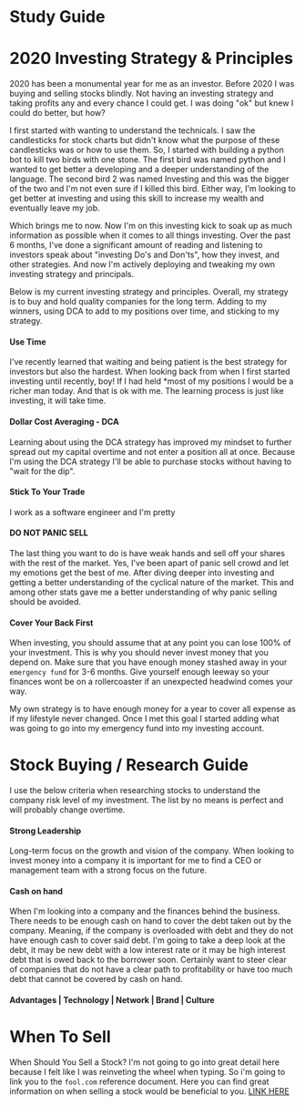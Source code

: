 # Study Guide

# 2020 Investing Strategy & Principles
2020 has been a monumental year for me as an investor. Before 2020 I was buying and selling stocks blindly. Not having an investing strategy and taking profits any and every chance I could get. I was doing "ok" but knew I could do better, but how?

I first started with wanting to understand the technicals. I saw the candlesticks for stock charts but didn't know what the purpose of these candlesticks was or how to use them. So, I started with building a python bot to kill two birds with one stone. The first bird was named python and I wanted to get better a developing and a deeper understanding of the language. The second bird 2 was named Investing and this was the bigger of the two and I'm not even sure if I killed this bird. Either way, I'm looking to get better at investing and using this skill to increase my wealth and eventually leave my job.

Which brings me to now. Now I'm on this investing kick to soak up as much information as possible when it comes to all things investing. Over the past 6 months, I've done a significant amount of reading and listening to investors speak about "investing Do's and Don'ts", how they invest, and other strategies. And now I'm actively deploying and tweaking my own investing strategy and principals.

Below is my current investing strategy and principles. Overall, my strategy is to buy and hold quality companies for the long term. Adding to my winners, using DCA to add to my positions over time, and sticking to my strategy. 

#### Use Time
I've recently learned that waiting and being patient is the best strategy for investors but also the hardest. When looking back from when I first started investing until recently, boy! If I had held *most of my positions I would be a richer man today. And that is ok with me. The learning process is just like investing, it will take time.

#### Dollar Cost Averaging - DCA
Learning about using the DCA strategy has improved my mindset to further spread out my capital overtime and not enter a position all at once. Because I'm using the DCA strategy I'll be able to purchase stocks without having to "wait for the dip". 

#### Stick To Your Trade
I work as a software engineer and I'm pretty 

#### DO NOT PANIC SELL
The last thing you want to do is have weak hands and sell off your shares with the rest of the market. Yes, I've been apart of panic sell crowd and let my emotions get the best of me. After diving deeper into investing and getting a better understanding of the cyclical nature of the market. This and among other stats gave me a better understanding of why panic selling should be avoided.

#### Cover Your Back First 
When investing, you should assume that at any point you can lose 100% of your investment. This is why you should never invest money that you depend on. Make sure that you have enough money stashed away in your `emergency fund` for 3-6 months. Give yourself enough leeway so your finances wont be on a rollercoaster if an unexpected headwind comes your way. 

My own strategy is to have enough money for a year to cover all expense as if my lifestyle never changed. Once I met this goal I started adding what was going to go into my emergency fund into my investing account. 

# Stock Buying / Research Guide
I use the below criteria when researching stocks to understand the company risk level of my investment. The list by no means is perfect and will probably change overtime.   

#### Strong Leadership
Long-term focus on the growth and vision of the company. When looking to invest money into a company it is important for me to find a CEO or management team with a strong focus on the future.

#### Cash on hand
When I'm looking into a company and the finances behind the business. There needs to be enough cash on hand to cover the debt taken out by the company. Meaning, if the company is overloaded with debt and they do not have enough cash to cover said debt. I'm going to take a deep look at the debt, it may be new debt with a low interest rate or it may be high interest debt that is owed back to the borrower soon. Certainly want to steer clear of companies that do not have a clear path to profitability or have too much debt that cannot be covered by cash on hand.

#### Advantages | Technology | Network | Brand | Culture

# When To Sell

When Should You Sell a Stock? I'm not going to go into great detail here because I felt like I was reinveting the wheel when typing. So i'm going to link you to the `fool.com` reference document. Here you can find great information on when selling a stock would be beneficial to you. [LINK HERE](https://www.fool.com/investing/how-to-invest/stocks/when-to-sell-stocks/)


